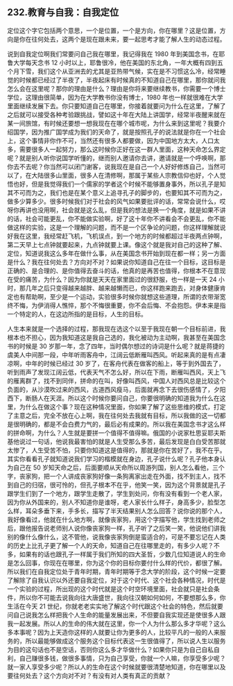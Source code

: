 ## 232.教育与自我：自我定位
定位这个字它包括两个意思，一个是位置，一个是方向，你在哪里？这是位置，方向是你在往何处去，这两个是现在跟未来，要一起思考才能了解人生的动态过程。


说到自我定位啊我们常要问自己我在哪里，我记得我在 1980 年到美国念书，在耶鲁大学每天念书 12 小时以上，耶鲁很冷，他在美国的东北角，一年大概有四到五个月下雪，我们这个从亚洲去的尤其是亚热带气候，实在是不习惯这么冷，经常睡觉的时候都已经过了半夜了，半夜起床有时候真的不知道自己在哪里，那你就问我怎么会在这里呢？那你的理由是什么？理由是你将来要继续教书，你需要一个博士学位，这理由很简单，因为在大学教书你没有博士，1980 年也一样就很难在大学里面继续发展下去。你只要知道自己在哪里，你接着就要问为什么在这里，了解了之后就可以接受各种考验跟挑战，譬如这十年在大陆上讲国学，经常半夜醒来就在某一间旅馆，有时候还要想一想我现在在哪个城市呢，为什么来到这里呢？我要介绍国学，因为推广国学成为我们的天命了，就是按照孔子的说法就是你在一个社会上，这个事情非你作不可，当然还有很多人都要做，因为中国地方太大，人口太多，需要很多人一起努力，那么这时候你正好在这一群人里面，这种天命怎么界定呢？就是别人听你说国学听懂的，继而别人邀请你去讲，邀请就是一个呼唤啊，那你去不去呢？你当然可以闭门谢客，说我现在是自己一个人好好修炼自己，当然可以了，在大陆很多山里面，很多人在清修啊，那属于某些人宗教信仰也好，个人觉悟也好，但是我觉得我们一个儒家的学者这个时候不能够置身事外，所以孔子是知其不可而为之，我们也是在某个意义上追寻孔子的脚步的，也要知其不可而为之，做多少算多少。很多时候我们对于社会的风气如果要批评的话，常常会说什么，哎呀你再讲也没用啊，社会就是这么乱，但是我的想法是换一个角度，就是如果不讲的话，社会可能更乱，你不能做实验啊，好了这十年你不讲看会不会更乱，你不能做这样的实验，这是一个理解的问题，而不是一个区争论的问题，你这样理解就说好我在这里，我经常赶飞机，飞机误点，到一个地方的时候都超过半夜两点钟啊，第二天早上七点钟就要起来，九点钟就要上课。像这个就是我对自己的这种了解、定位，知道说我这么多年在做什么事，从在美国念书开始到现在都一样；另一方面是什么？我在往何处去？方向对不对？如果说你知道自己在往一个目标，这目标是正确的、是合理的、是你值得去奋斗的话，他真的是再苦也值得，你根本不在意现在受的痛苦，为什么？因为你就是天天在家里面过的很舒服，也一样是一天 24 小时，那几年之后只变得越来越胖、越来越懒而已，你这样跑来跑去，对身体健康肯定也有帮助啊，至少是一个运动，实验很多时候你就想这些道理，所谓的衣带渐宽终不悔，为伊消得人憔悴，那个不悔很重要，你不会后悔、不会抱怨。伊本来是指一个特定的人，在这边所指的是目标，人生的目标。


人生本来就是一个选择的过程，那我现在选这个以至于我现在朝一个目标前进，我根本也不担心，因为我知道这是我自己选的，我化被动为主动啊，我甚至在美国念书的时候是 30 岁那一年，念了四年，当时偶尔想过的诗词是什么呢？就是蒋捷的虞美人中间那一段，中年听雨客舟中，江阔云低断雁叫西风。听起来真的是有点凄凉啊，中年的时候已经过 30 岁了，在客舟代表在做客的船上，等于到外国去了，听到雨声了发现江阔云低，代表天气不怎么好，所以在下雨，断雁叫西风，天上飞的雁离群了，找不到同伴，拼命的在叫，好像叫西风，中国人对西风总是比较这个负面的，从沙漠吹过来的西风，古道西风瘦马，后面就再念下去很伤感情了，夕阳西下，断肠人在天涯。所以这个时候你要问自己，你要很明确的知道我为什么在这里，为什么在做这个事？现在这种情况里面，你如果了解了这些思维的模式，打定了主意之后，完全不放在心上啊，我在往何处去我就有目标，所以我做的这一切都是很明确的，都是不会白费力气的，最后必有成果的。所以我在美国念书才这么样的拼命啊，为什么？人生就是要拼一个值得不值得嘛。俄国的小说家杜思妥耶夫斯基他说过一句话，他说我最害怕的就是人生受那么多苦，最后发现是白白受苦那就太惨了，人生受苦不怕，只要你知道这是值得的，那就是你在苦好了，我不在乎。其实你看看孔子就知道说我们学习的楷模就在身边，孔子说什么呢？孔子他本身认为自己在 50 岁知天命之后，后面要顺从天命所以周游列国，别人怎么看他，三个字，丧家狗，把一个人讲成丧家狗好像一条狗离家出走在外面，找不到主人，找不到自己的归宿，很可怜的，但孔子根本不在乎，他笑一笑，因为这个背景就是孔子跟学生们到了一个地方，跟学生走散了，学生到处问，你有没有看到一个老人家，因为你从外国来的，别人不知道你是谁呀，老人家长什么样子，身高多少，脸型怎么样，耳朵多垂下来，手多长，描写了半天结果别人怎么回答？说你说的那个人，我好像看过，他就在什么地方啊，就像丧家狗，用这个字描写他，学生找到老师之后，跟他报告说老师别人说你像丧家狗一样，孔子听了之后笑一笑，他说他们讲我别的像什么像什么，这不管他，说我像丧家狗倒是蛮适合的，可是不要忘记在人类的历史上比孔子更了解一个人的天命，知道自己在往哪里走的，有多少人呢？不多，如果有的话也跟孔子一样属于我们所知的四大圣哲，少数几位知道说人的生命是怎么回事，你现在在哪里，你为这个你的目标你要付什么样的代价，都很了解。所以我们在自我定位处于青年时期，青年时期等于念大学的阶段，这个时候一定要了解除了自我认识以外还要自我定位，对于这个时代、这个社会各种情况，时代是一个实验的过程，所出现的这个时代就是这个时空环境里面，社会就只是社会条件，所以你不可能去说我向往大唐盛世，我向往汉朝如何如何，不要想那么多，你生活在今天 21 世纪，你就老老实实地了解这个时代跟这个社会的特色，然后就要问自己说我怎么样把我个人生命的能量发展出来，不但要自我实现还是使很多人跟我一起发展。所以人的生命的伟大就在这里，你一个人为什么那么多才华呢？这么多本事呢？因为上天造你这样的人就要让你为更多的人，比较平凡的一般的人来服务的，所以最能够做成这个服务这个目标代表这一生很值得了，所以说人生以服务为目的这句话也不是空话，否则你这么多才华做什么？如果你只是为自己自私自利，自己赚很多钱，做很多事情，只为自己享受，你就一个人嘛，你享受多少呢？就一家人享受多少呢？所以人的生命在这个时候就要很清楚地知道，你在哪里以及要往何处去？这个方向对不对？有没有对人类有真正的贡献？

